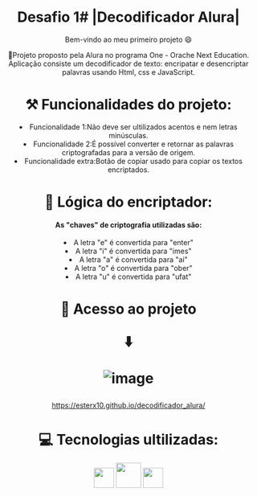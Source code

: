 <h1 align="center"> 
  Desafio 1# |Decodificador Alura| </h1>
  <p align="center"> Bem-vindo ao meu primeiro projeto 😄 </p>
<p align="center">🚀Projeto proposto pela Alura no programa One - Orache Next Education.
Aplicação consiste um decodificador de texto: encripatar e desencriptar palavras usando Html, css e JavaScript. </p>

<h1 align="center"> ⚒️ Funcionalidades do projeto: </h1>

<li align="center"> Funcionalidade 1:Não deve ser ultilizados acentos e nem letras minúsculas.
<li align="center"> Funcionalidade 2:É possível converter e retornar as palavras criptografadas para a versão de origem.
<li align="center"> Funcionalidade extra:Botão de copiar usado para copiar os textos encriptados.



<h1 align="center"> 🔑 Lógica do encriptador: 

</h1>

<h4 align= "center"> As "chaves" de criptografia utilizadas são: </h4>
<li align= "center">A letra "e" é convertida para "enter"
<li align= "center">A letra "i" é convertida para "imes"
<li align= "center">A letra "a" é convertida para "ai"
<li align= "center">A letra "o" é convertida para "ober"
<li align= "center">A letra "u" é convertida para "ufat"

<h1 align= "center"> 📂 Acesso ao projeto 
  
  ⬇️ 

  ![image](https://github.com/Esterx10/decodificador_alura/assets/93721810/d64d5888-9ab3-4bc9-a242-59834147418a)  
</h1>

https://esterx10.github.io/decodificador_alura/

  
<h1 align= "center">💻 Tecnologias ultilizadas: </h1>
<img src="https://cdn.jsdelivr.net/gh/devicons/devicon@latest/icons/html5/html5-original.svg"  width="40" height="40"/> <img src="https://cdn.jsdelivr.net/gh/devicons/devicon@latest/icons/css3/css3-original-wordmark.svg" width="50" height="50" />
<img src="https://cdn.jsdelivr.net/gh/devicons/devicon@latest/icons/javascript/javascript-original.svg"  width="40" height="40" />
          
          
          



